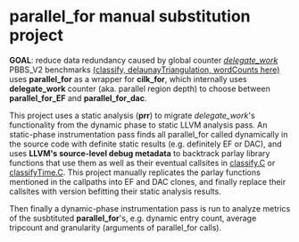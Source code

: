 # parallel_for manual substitution project
**GOAL**: reduce data redundancy caused by global counter <u>*delegate_work*</u><br>
PBBS_V2 benchmarks <u>(classify, delaunayTriangulation, wordCounts here)</u> uses **parallel_for** as a wrapper for **cilk_for**, which internally uses **delegate_work** counter (aka. parallel region depth) to choose between **parallel_for_EF** and **parallel_for_dac**.<br>

This project uses a static analysis (**prr**) to migrate *delegate_work*'s functionality from the dynamic phase to static LLVM analysis pass. An static-phase instrumentation pass finds all parallel_for called dynamically in the source code with definite static results (e.g. definitely EF or DAC), and uses **LLVM's source-level debug metadata** to backtrack parlay library functions that use them as well as their eventual callsites in <u>classify.C</u> or <u>classifyTime.C</u>. This project manually replicates the parlay functions mentioned in the callpaths into EF and DAC clones, and finally replace their callsites with version befitting their static analysis results.

Then finally a dynamic-phase instrumentation pass is run to analyze metrics of the susbtituted **parallel_for**'s, e.g. dynamic entry count, average tripcount and granularity (arguments of parallel_for calls).